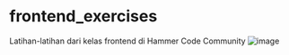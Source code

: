 # frontend_exercises
Latihan-latihan dari kelas frontend di Hammer Code Community
![image](https://github.com/user-attachments/assets/75b758a4-59e7-4ef4-9605-612405a3c5ba)
